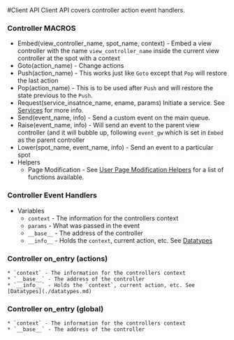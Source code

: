 #Client API
Client API covers controller action event handlers.

### Controller MACROS
  * Embed(view_controller_name, spot_name, context) - Embed a view controller with the name `view_controller_name` inside the current view controller at the spot with a context
  * Goto(action_name) - Change actions
  * Push(action_name) - This works just like `Goto` except that `Pop` will restore the last action
  * Pop(action_name) - This is to be used after `Push` and will restore the state previous to the `Push`.
  * Request(service_insatnce_name, ename, params) Initiate a service.  See [Services](./services.md) for more info.  
  * Send(event_name, info) - Send a custom event on the main queue.
  * Raise(event_name, info) - Will send an event to the parent view controller (and it will bubble up, following `event_gw` which is set in `Embed` as the parent controller
  * Lower(spot_name, event_name, info) - Send an event to a particular spot
  * Helpers
    * Page Modification - See [User Page Modification Helpers](./vm.md#user_page_modification_helpers) for a list of functions available.

### Controller Event Handlers
  * Variables
    * `context` - The information for the controllers context
    * `params` - What was passed in the event
    * `__base__` - The address of the controller
    * `__info__` - Holds the `context`, current action, etc. See [Datatypes](./datatypes.md)
### Controller on_entry (actions)
    * `context` - The information for the controllers context
    * `__base__` - The address of the controller
    * `__info__` - Holds the `context`, current action, etc. See [Datatypes](./datatypes.md)
### Controller on_entry (global)
    * `context` - The information for the controllers context
    * `__base__` - The address of the controller
